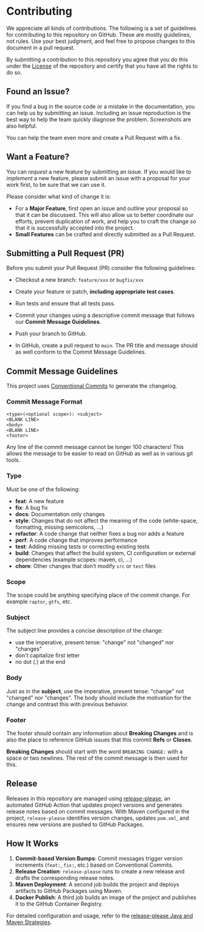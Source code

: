 # Contributing

We appreciate all kinds of contributions. The following is a set of guidelines for contributing to this repository on
GitHub. These are mostly guidelines, not rules. Use your best judgment, and feel free to propose changes to this
document in a pull request.

By submitting a contribution to this repository you agree that you do this under the [License](LICENSE) of the
repository and certify that you have all the rights to do so.

## Found an Issue?

If you find a bug in the source code or a mistake in the documentation, you can help us by submitting an issue.
Including an issue reproduction is the best way to help the team quickly diagnose the problem. Screenshots are also
helpful.

You can help the team even more and create a Pull Request with a fix.

## Want a Feature?

You can *request* a new feature by submitting an issue. If you would like to *implement* a new feature, please submit an
issue with a proposal for your work first, to be sure that we can use it.

Please consider what kind of change it is:

* For a **Major Feature**, first open an issue and outline your proposal so that it can be
  discussed. This will also allow us to better coordinate our efforts, prevent duplication of work,
  and help you to craft the change so that it is successfully accepted into the project.
* **Small Features** can be crafted and directly submitted as a Pull Request.

## Submitting a Pull Request (PR)

Before you submit your Pull Request (PR) consider the following guidelines:

* Checkout a new branch: `feature/xxx` or `bugfix/xxx`
* Create your feature or patch, **including appropriate test cases**.
* Run tests and ensure that all tests pass.
* Commit your changes using a descriptive commit message that follows our **Commit Message Guidelines**.
* Push your branch to GitHub.

* In GitHub, create a pull request to `main`.
  The PR title and message should as well conform to the Commit Message Guidelines.

## Commit Message Guidelines

This project uses [Conventional Commits](https://www.conventionalcommits.org/) to generate the changelog.

### Commit Message Format

```
<type>(<optional scope>): <subject>
<BLANK LINE>
<body>
<BLANK LINE>
<footer>
```

Any line of the commit message cannot be longer 100 characters! This allows the message to be easier
to read on GitHub as well as in various git tools.

### Type

Must be one of the following:

* **feat**: A new feature
* **fix**: A bug fix
* **docs**: Documentation only changes
* **style**: Changes that do not affect the meaning of the code (white-space, formatting, missing semicolons, ...)
* **refactor**: A code change that neither fixes a bug nor adds a feature
* **perf**: A code change that improves performance
* **test**: Adding missing tests or correcting existing tests
* **build**: Changes that affect the build system, CI configuration or external dependencies (example scopes:
  maven, ci, ...)
* **chore**: Other changes that don't modify `src` or `test` files

### Scope

The scope could be anything specifying place of the commit change. For example `raptor`, `gtfs`, etc.

### Subject

The subject line provides a concise description of the change:

* use the imperative, present tense: "change" not "changed" nor "changes"
* don't capitalize first letter
* no dot (.) at the end

### Body

Just as in the **subject**, use the imperative, present tense: "change" not "changed" nor "changes".
The body should include the motivation for the change and contrast this with previous behavior.

### Footer

The footer should contain any information about **Breaking Changes** and is also the place to
reference GitHub issues that this commit **Refs** or **Closes**.

**Breaking Changes** should start with the word `BREAKING CHANGE:` with a space or two newlines.
The rest of the commit message is then used for this.

## Release

Releases in this repository are managed using [release-please](https://github.com/googleapis/release-please), an
automated GitHub Action that updates project versions and generates release notes based on commit messages. With Maven
configured in the project, `release-please` identifies version changes, updates `pom.xml`, and ensures new versions are
pushed to GitHub Packages.

## How It Works

1. **Commit-based Version Bumps**: Commit messages trigger version increments (`feat:`, `fix:`, etc.) based
   on Conventional Commits.
2. **Release Creation**: `release-please` runs to create a new release and drafts the corresponding release notes.
3. **Maven Deployment**: A second job builds the project and deploys artifacts to GitHub Packages using Maven.
4. **Docker Publish**: A third job builds an image of the project and publishes it to the GitHub Container Registry.

For detailed configuration and usage, refer to
the [release-please Java and Maven Strategies](https://github.com/googleapis/release-please/blob/main/docs/java.md).
